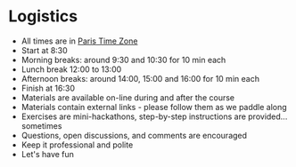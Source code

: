 # Logistics

* All times are in [Paris Time Zone](https://time.is/Paris)
* Start at 8:30
* Morning breaks: around 9:30 and 10:30 for 10 min each
* Lunch break 12:00 to 13:00
* Afternoon breaks: around 14:00, 15:00 and 16:00 for 10 min each 
* Finish at 16:30
* Materials are available on-line during and after the course
* Materials contain external links - please follow them as we paddle along
* Exercises are mini-hackathons, step-by-step instructions are provided... sometimes
* Questions, open discussions, and comments are encouraged
* Keep it professional and polite
* Let's have fun



